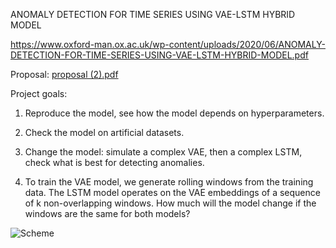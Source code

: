 ANOMALY DETECTION FOR TIME SERIES USING VAE-LSTM HYBRID MODEL

https://www.oxford-man.ox.ac.uk/wp-content/uploads/2020/06/ANOMALY-DETECTION-FOR-TIME-SERIES-USING-VAE-LSTM-HYBRID-MODEL.pdf


Proposal:
[proposal (2).pdf](https://github.com/KseniyaLem/vae-lstm/files/6404273/proposal.2.pdf)



Project goals: 

1. Reproduce the model, see how the model depends on hyperparameters. 

2. Check the model on artificial datasets. 

3. Change the model: simulate a complex VAE, then a complex LSTM, check what is best for detecting anomalies. 

4. To train the VAE model, we generate rolling windows from the training data. The LSTM model operates on the VAE embeddings of a sequence of k non-overlapping windows. How much will the model change if the windows are the same for both models? 


![Scheme](https://user-images.githubusercontent.com/66911275/118230764-d49bb380-b496-11eb-803b-c8cd31fabd9d.JPG)
